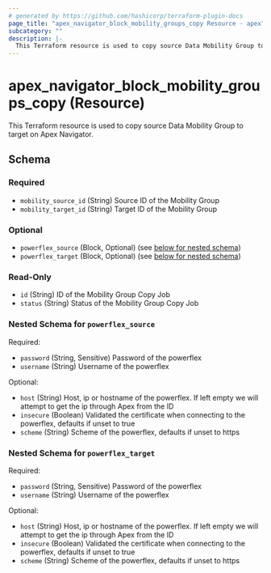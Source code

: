 ```yaml
---
# generated by https://github.com/hashicorp/terraform-plugin-docs
page_title: "apex_navigator_block_mobility_groups_copy Resource - apex"
subcategory: ""
description: |-
  This Terraform resource is used to copy source Data Mobility Group to target on Apex Navigator.
---
```


# apex_navigator_block_mobility_groups_copy (Resource)

This Terraform resource is used to copy source Data Mobility Group to target on Apex Navigator.



<!-- schema generated by tfplugindocs -->
## Schema

### Required

- `mobility_source_id` (String) Source ID of the Mobility Group
- `mobility_target_id` (String) Target ID of the Mobility Group

### Optional

- `powerflex_source` (Block, Optional) (see [below for nested schema](#nestedblock--powerflex_source))
- `powerflex_target` (Block, Optional) (see [below for nested schema](#nestedblock--powerflex_target))

### Read-Only

- `id` (String) ID of the Mobility Group Copy Job
- `status` (String) Status of the Mobility Group Copy Job

<a id="nestedblock--powerflex_source"></a>
### Nested Schema for `powerflex_source`

Required:

- `password` (String, Sensitive) Password of the powerflex
- `username` (String) Username of the powerflex

Optional:

- `host` (String) Host, ip or hostname of the powerflex. If left empty we will attempt to get the ip through Apex from the ID
- `insecure` (Boolean) Validated the certificate when connecting to the powerflex, defaults if unset to true
- `scheme` (String) Scheme of the powerflex, defaults if unset to https


<a id="nestedblock--powerflex_target"></a>
### Nested Schema for `powerflex_target`

Required:

- `password` (String, Sensitive) Password of the powerflex
- `username` (String) Username of the powerflex

Optional:

- `host` (String) Host, ip or hostname of the powerflex. If left empty we will attempt to get the ip through Apex from the ID
- `insecure` (Boolean) Validated the certificate when connecting to the powerflex, defaults if unset to true
- `scheme` (String) Scheme of the powerflex, defaults if unset to https
